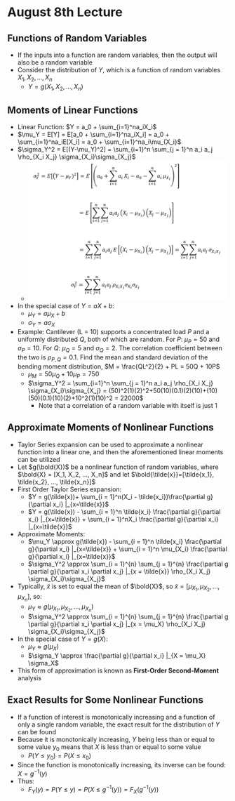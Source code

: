 # August 8th Lecture
## Functions of Random Variables
- If the inputs into a function are random variables, then the output will also be a random variable
- Consider the distribution of $Y$, which is a function of random variables $X_1, X_2, ..., X_n$
    - $Y = g(X_1, X_2, ..., X_n)$
## Moments of Linear Functions
- Linear Function: $Y = a_0 + \sum_{i=1}^na_iX_i$
- $\mu_Y = E[Y] = E[a_0 + \sum_{i=1}^na_iX_i] = a_0 + \sum_{i=1}^na_iE[X_i] = a_0 + \sum_{i=1}^na_i\mu_{X_i}$
- $\sigma_Y^2 = E[(Y-\mu_Y)^2] = \sum_{i=1}^n \sum_{j = 1}^n a_i a_j \rho_{X_i X_j} \sigma_{X_i}\sigma_{X_j}$
    - ![Moment of Linear Function](./Images/Moment_of_Linear_Function.jpg)
- In the special case of $Y = aX + b$:
    - $\mu_Y = a\mu_X + b$
    - $\sigma_Y = a\sigma_X$
- Example: Cantilever (L = 10) supports a concentrated load $P$ and a uniformly distributed $Q$, both of which are random. For $P$: $\mu_P = 50$ and $\sigma_P = 10$. For $Q$: $\mu_Q = 5$ and $\sigma_Q = 2$. The correlation coefficient between the two is $\rho_{P, Q} = 0.1$. Find the mean and standard deviation of the bending moment distribution, $M = \frac{QL^2}{2} + PL = 50Q + 10P$
    - $\mu_M = 50\mu_Q + 10\mu_P = 750$
    - $\sigma_Y^2 = \sum_{i=1}^n \sum_{j = 1}^n a_i a_j \rho_{X_i X_j} \sigma_{X_i}\sigma_{X_j} = (50)^2(1)(2)^2+50(10)(0.1)(2)(10)+(10)(50)(0.1)(10)(2)+10^2(1)(10)^2 = 22000$
        - Note that a correlation of a random variable with itself is just 1
## Approximate Moments of Nonlinear Functions
- Taylor Series expansion can be used to approximate a nonlinear function into a linear one, and then the aforementioned linear moments can be utilized
- Let $g(\bold{X})$ be a nonlinear function of random variables, where $\bold{X} = [X_1, X_2, ..., X_n]$ and let $\bold{\tilde{x}}=[\tilde{x_1}, \tilde{x_2}, ..., \tilde{x_n}]$
- First Order Taylor Series expansion:
    - $Y = g(\tilde{x})+ \sum_{i = 1}^n(X_i - \tilde{x_i})\frac{\partial g}{\partial x_i} |_{x=\tilde{x}}$
    - $Y = g(\tilde{x}) - \sum_{i = 1}^n \tilde{x_i} \frac{\partial g}{\partial x_i} |_{x=\tilde{x}} + \sum_{i = 1}^nX_i \frac{\partial g}{\partial x_i} |_{x=\tilde{x}}$
- Approximate Moments:
    - $\mu_Y \approx g(\tilde{x}) - \sum_{i = 1}^n \tilde{x_i} \frac{\partial g}{\partial x_i} |_{x=\tilde{x}} + \sum_{i = 1}^n \mu_{X_i} \frac{\partial g}{\partial x_i} |_{x=\tilde{x}}$
    - $\sigma_Y^2 \approx \sum_{i = 1}^{n} \sum_{j = 1}^{n} \frac{\partial g \partial g}{\partial x_i \partial x_j} |_{x = \tilde{x}} \rho_{X_i X_j} \sigma_{X_i}\sigma_{X_j}$
- Typically, $\tilde{x}$ is set to equal the mean of $\bold{X}$, so $\tilde{x} = [\mu_{X_1}, \mu_{X_2}, ..., \mu_{X_n}]$, so:
    - $\mu_Y \approx g(\mu_{X_1}, \mu_{X_2}, ..., \mu_{X_n})$
    - $\sigma_Y^2 \approx \sum_{i = 1}^{n} \sum_{j = 1}^{n} \frac{\partial g \partial g}{\partial x_i \partial x_j} |_{x = \mu_X} \rho_{X_i X_j} \sigma_{X_i}\sigma_{X_j}$
- In the special case of $Y = g(X)$:
    - $\mu_Y \approx g(\mu_X)$
    - $\sigma_Y \approx \frac{\partial g}{\partial x_i} |_{X = \mu_X} \sigma_X$ 
- This form of approximation is known as **First-Order Second-Moment** analysis
## Exact Results for Some Nonlinear Functions
- If a function of interest is monotonically increasing and a function of only a single random variable, the exact result for the distribution of $Y$ can be found
- Because it is monotonically increasing, $Y$ being less than or equal to some value $y_0$ means that $X$ is less than or equal to some value
    - $P(Y \leq y_0) = P(X \leq x_0)$
- Since the function is monotonically increasing, its inverse can be found:
    $X = g^{-1}(y)$
- Thus:
    - $F_Y(y) = P(Y \leq y) = P(X \leq g^{-1}(y)) = F_X(g^{-1}(y))$